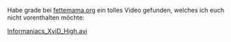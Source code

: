 <html><body><p>Habe grade bei <a href="http://www.fettemama.org">fettemama.org</a> ein tolles Video gefunden, welches ich euch nicht vorenthalten möchte:<br>

<a href="http://www.inf.tu-dresden.de/~s5754202/Informaniacs_XviD_High.avi">Informaniacs_XviD_High.avi</a></p></body></html>